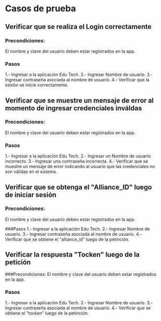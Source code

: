 # Casos de prueba

## Verificar que se realiza el Login correctamente

### Precondiciones:
El nombre y clave del usuario deben estar registrados en la app.

### Pasos
1.- Ingresar a la aplicación Edu Tech.
2.- Ingresar Nombre de usuario.
3.- Ingresar contraseña asociada al nombre de usuario.
4.- Verificar que la sesión se inicie correctamente.

## Verificar que se muestre un mensaje de error al momento de ingresar credenciales inváldas

### Precondiciones:
El nombre y clave del usuario deben estar registrados en la app.

### Pasos
1.- Ingresar a la aplicación Edu Tech.
2.- Ingresar un Nombre de usuario incorrecto.
3.- Ingresar una contraseña incorrecta.
4.- Verificar que se muestre un mensaje de error indicando al usuario que las credenciales no son válidas en el sistema.

## Verificar que se obtenga el "Alliance_ID" luego de iniciar sesión

### Precondiciones:
El nombre y clave del usuario deben estar registrados en la app.

###Pasos
1.- Ingresar a la aplicación Edu Tech.
2.- Ingresar Nombre de usuario.
3.- Ingresar contraseña asociada al nombre de usuario.
4.- Verificar que se obtiene el "alliance_id" luego de la petinción.

## Verificar la respuesta "Tocken" luego de la petición

###Precondiciones:
El nombre y clave del usuario deben estar registrados en la app.

### Pasos
1.- Ingresar a la aplicación Edu Tech.
2.- Ingresar Nombre de usuario.
3.- Ingresar contraseña asociada al nombre de usuario.
4.- Verificar que se obtiene el "tocken" luego de la petinción.

